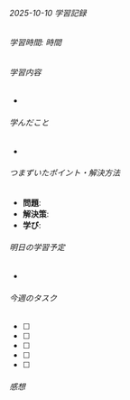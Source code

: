 ###### 2025-10-10 学習記録
###### 学習時間: 時間
###### 学習内容
- 
###### 学んだこと
-
###### つまずいたポイント・解決方法 
- **問題**:
- **解決策**:
- **学び**:
###### 明日の学習予定
-
###### 今週のタスク
- [ ] 
- [ ] 
- [ ] 
- [ ] 
- [ ] 
###### 感想


